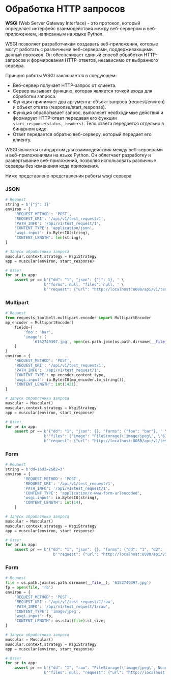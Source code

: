 # Обработка HTTP запросов


**WSGI** (Web Server Gateway Interface) - это протокол, который определяет интерфейс взаимодействия между веб-сервером 
и веб-приложением, написанным на языке Python.

WSGI позволяет разработчикам создавать веб-приложения, которые могут работать с различными веб-серверами, 
поддерживающими данный протокол. Он обеспечивает единый способ обработки HTTP-запросов и формирования HTTP-ответов, 
независимо от выбранного сервера.

Принцип работы WSGI заключается в следующем:

- Веб-сервер получает HTTP-запрос от клиента.
- Сервер вызывает функцию, которая является точкой входа для обработки запроса.
- Функция принимает два аргумента: объект запроса (request/environ) и объект ответа (response/start_response).
- Функция обрабатывает запрос, выполняет необходимые действия и формирует HTTP-ответ передавая его функции 
`start_response(status, headers)`. Тело ответа передается отдельно в бинарном виде.
- Ответ передается обратно веб-серверу, который передает его клиенту.

WSGI является стандартом для взаимодействия между веб-серверами и веб-приложениями на языке Python. Он облегчает 
разработку и развертывание веб-приложений, позволяя использовать различные серверы без изменения кода приложения.


Ниже представлено представления работы wsgi сервера

### JSON
```python
# Request
string = b'{"j": 1}'
environ = {
    'REQUEST_METHOD': 'POST',
    'REQUEST_URI': '/api/v1/test_request/1',
    'PATH_INFO': '/api/v1/test_request/1',
    'CONTENT_TYPE': 'application/json',
    'wsgi.input': io.BytesIO(string),
    'CONTENT_LENGTH': len(string),
}

# Запуск обработчика запроса
muscular.context.strategy = WsgiStrategy
app = muscular(environ, start_response)

# Ответ
for pr in app:
    assert pr == b'{"dd": "1", "json": {"j": 1}, ' \
                 b'"forms": null, "files": null, ' \
                 b'"request": {"url": "http://localhost:8080/api/v1/test_request/1"}}'
```


### Multipart
```python
# Request
from requests_toolbelt.multipart.encoder import MultipartEncoder
mp_encoder = MultipartEncoder(
    fields={
        'foo': 'bar',
        'image': (
            '6152749397.jpg', open(os.path.join(os.path.dirname(__file__), '6152749397.jpg'), 'rb'), 'image/jpg'),
    }
)
environ = {
    'REQUEST_METHOD': 'POST',
    'REQUEST_URI': '/api/v1/test_request/1',
    'PATH_INFO': '/api/v1/test_request/1',
    'CONTENT_TYPE': mp_encoder.content_type,
    'wsgi.input': io.BytesIO(mp_encoder.to_string()),
    'CONTENT_LENGTH': int(1421),
}

# Запуск обработчика запроса
muscular = Muscular()
muscular.context.strategy = WsgiStrategy
app = muscular(environ, start_response)

# Ответ
for pr in app:
    assert pr == b'{"dd": "1", "json": {}, "forms": {"foo": "bar"}, ' \
                 b'"files": {"image": "FileStorage(\'image/jpeg\', \'6152749397.jpg\')"}, ' \
                 b'"request": {"url": "http://localhost:8080/api/v1/test_request/1"}}'
```


### Form
```python
# Request
string = b'dd=1&d2=2&d2=3'
environ = {
        'REQUEST_METHOD': 'POST',
        'REQUEST_URI': '/api/v1/test_request/1',
        'PATH_INFO': '/api/v1/test_request/1',
        'CONTENT_TYPE': 'application/x-www-form-urlencoded',
        'wsgi.input': io.BytesIO(string),
        'CONTENT_LENGTH': int(14),
    }

# Запуск обработчика запроса
muscular = Muscular()
muscular.context.strategy = WsgiStrategy
app = muscular(environ, start_response)

# Ответ
for pr in app:
    assert pr == b'{"dd": "1", "json": {}, "forms": {"dd": "1", "d2": ["2", "3"]}, "files": {}, ' \
                     b'"request": {"url": "http://localhost:8080/api/v1/test_request/1"}}'
```


### Form
```python
# Request
file = os.path.join(os.path.dirname(__file__), '6152749397.jpg')
fp = open(file, 'rb')
environ = {
    'REQUEST_METHOD': 'POST',
    'REQUEST_URI': '/api/v1/test_request/1/raw',
    'PATH_INFO': '/api/v1/test_request/1/raw',
    'CONTENT_TYPE': 'image/jpeg',
    'wsgi.input': fp,
    'CONTENT_LENGTH': os.stat(file).st_size,
}

# Запуск обработчика запроса
muscular = Muscular()
muscular.context.strategy = WsgiStrategy
app = muscular(environ, start_response)

# Ответ
for pr in app:
    assert pr == b'{"dd": "1", "raw": "FileStorage(\'image/jpeg\', None)", "forms": null, ' \
                 b'"files": null, "request": {"url": "http://localhost:8080/api/v1/test_request/1/raw"}}'
```



